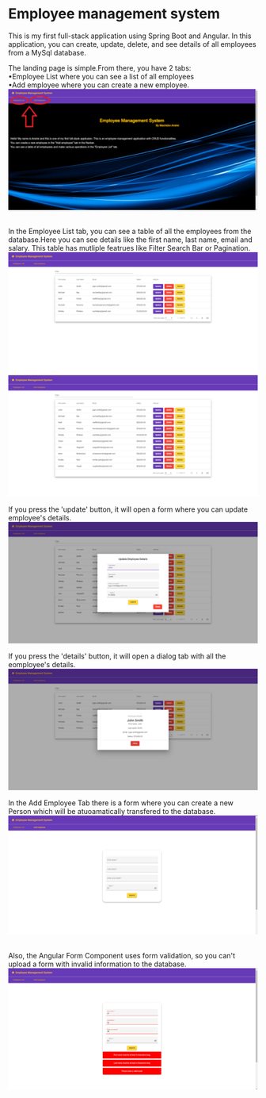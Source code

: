 # Employee management system
This is my first full-stack application using Spring Boot and Angular. In this application, you can create, update, delete, and see details of all employees from a MySql database.

The landing page is simple.From there, you have 2 tabs:
<br />
•Employee List where you can see a list of all employees
<br />
•Add employee where you can create a new employee.
<br />
<img src="images/main_menu.png">

<br />
In the Employee List tab, you can see a table of all the employees from the database.Here you can see details like the first name, last name, email and salary.  This table has mutliple featrues like Filter Search Bar or Pagination.
<br />
<img src="images/employee_table1.png">
<img src="images/employee_table2.png">
<br />

If you press the 'update' button, it will open a form where you can update employee's details.
<br />
<img src="images/update_employee.png">
<br />

If you press the 'details' button, it will open a dialog tab with all the eomployee's details.
<br />
<img src="images/employee-info.png">

In the Add Employee Tab there is a form where you can create a new Person which will be atuoamatically transfered to the database.
<br />
<img src="images/form.png">

<br />
Also, the Angular Form Component uses form validation, so you can't upload a form with invalid information to the database.
<img src="images/form_validation.png">
